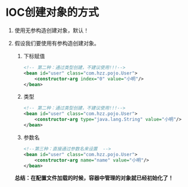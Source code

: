 # IOC创建对象的方式

1. 使用无参构造创建对象，默认！

2. 假设我们要使用有参构造创建对象。

   1. 下标赋值

      ```xml
      <!-- 第二种：通过类型创建，不建议使用!!!-->
      <bean id="user" class="com.hzz.pojo.User">
          <constructor-arg index="0" value="小明"/>
      </bean>
      ```

   2. 类型

      ```xml
      <!-- 第二种：通过类型创建，不建议使用!!!-->
      <bean id="user" class="com.hzz.pojo.User">
          <constructor-arg type="java.lang.String" value="小明"/>
      </bean>
      ```

   3. 参数名

      ```xml
      <!--第三种：直接通过参数名来设置  -->
      <bean id="user" class="com.hzz.pojo.User">
          <constructor-arg name="name" value="小明"/>
      </bean>
      ```

   **总结：在配置文件加载的时候，容器中管理的对象就已经初始化了！**